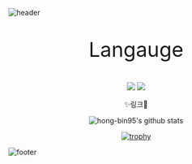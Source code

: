 ![header](https://capsule-render.vercel.app/api?type=waving&color=auto&height=300&section=header&text=HANSAEM&fontSize=90&animation=fadeIn&fontAlignY=38&desc=Developer!&descAlignY=51&descAlign=62)

<p align='center' style="font-size: 40px;">  Langauge </p>
<p align='center'>
  <img src="https://img.shields.io/badge/C%23-7ED321?style=for-the-badge&logo=CSharp&logoColor=white">
  <img src="https://img.shields.io/badge/JAVA-117ACA?style=for-the-badge&logo=Java&logoColor=white">
</p>



<p align='center'>
  ✨링크🎉
</p>

<div align="center">
 </a>
  
</div>

<p align='center'>
  
</p>

<div align="center">

![hong-bin95's github stats](https://github-readme-stats.vercel.app/api?username=hong-bin95&show_icons=true)
  
</div>
<p align='center'>

</p>

<div align="center">
  
[![trophy](https://github-profile-trophy.vercel.app/?username=hong-bin95)](https://github.com/ryo-ma/github-profile-trophy)
  
</div>

![footer](https://capsule-render.vercel.app/api?type=wave&color=auto&height=200&section=footer&text=Carpe%20diem!&fontSize=90)


<!--
**hong-bin95/hong-bin95** is a ✨ _special_ ✨ repository because its `README.md` (this file) appears on your GitHub profile.


[![hong-bin95's github stats](https://github-readme-stats.vercel.app/api/top-langs/?username=hong-bin95&show_icons=true&hide_border=true&title_color=004386&icon_color=004386&layout=compact)](https://github.com/hong-bin95)

